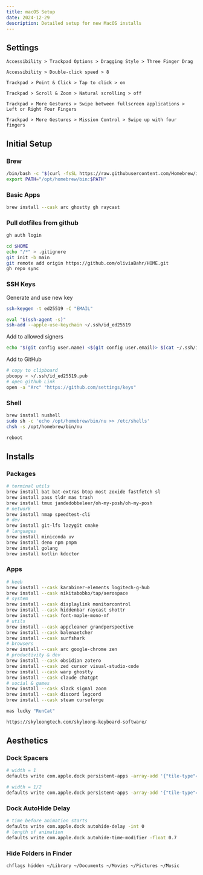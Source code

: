 ```yaml
---
title: macOS Setup
date: 2024-12-29
description: Detailed setup for new MacOS installs
---
```



## Settings

`Accessibility > Trackpad Options > Dragging Style > Three Finger Drag`

`Accessibility > Double-click speed > 8`

`Trackpad > Point & Click > Tap to click > on`

`Trackpad > Scroll & Zoom > Natural scrolling > off`

`Trackpad > More Gestures > Swipe between fullscreen applications > Left or Right Four Fingers`

`Trackpad > More Gestures > Mission Control > Swipe up with four fingers`



## Initial Setup

### Brew
```bash
/bin/bash -c "$(curl -fsSL https://raw.githubusercontent.com/Homebrew/install/HEAD/install.sh)"
export PATH="/opt/homebrew/bin:$PATH"
```

### Basic Apps
```bash
brew install --cask arc ghostty gh raycast
```

### Pull dotfiles from github
```bash
gh auth login
```
```bash
cd $HOME
echo "/*" > .gitignore
git init -b main
git remote add origin https://github.com/oliviaBahr/HOME.git
gh repo sync
```

### SSH Keys

Generate and use new key
```bash
ssh-keygen -t ed25519 -C "EMAIL"
```
```bash
eval "$(ssh-agent -s)"
ssh-add --apple-use-keychain ~/.ssh/id_ed25519
```

Add to allowed signers
```bash
echo "$(git config user.name) <$(git config user.email)> $(cat ~/.ssh/id_ed25519.pub)" >> ~/.config/git/allowed_signers
```

Add to GitHub
```bash
# copy to clipboard
pbcopy < ~/.ssh/id_ed25519.pub
# open github Link
open -a "Arc" "https://github.com/settings/keys"
```

### Shell
```bash
brew install nushell
sudo sh -c 'echo /opt/homebrew/bin/nu >> /etc/shells'
chsh -s /opt/homebrew/bin/nu
```
```bash
reboot
```


## Installs

### Packages
```bash
# terminal utils
brew install bat bat-extras btop most zoxide fastfetch sl
brew install pass tldr mas trash
brew install tmux jandedobbeleer/oh-my-posh/oh-my-posh
# network
brew install nmap speedtest-cli
# dev
brew install git-lfs lazygit cmake
# languages
brew install miniconda uv
brew install deno npm pnpm
brew install golang
brew install kotlin kdoctor
```

### Apps


```bash
# keeb
brew install --cask karabiner-elements logitech-g-hub
brew install --cask nikitabobko/tap/aerospace
# system
brew install --cask displaylink monitorcontrol
brew install --cask hiddenbar raycast shottr
brew install --cask font-maple-mono-nf
# utils
brew install --cask appcleaner grandperspective
brew install --cask balenaetcher
brew install --cask surfshark
# browsers
brew install --cask arc google-chrome zen
# productivity & dev
brew install --cask obsidian zotero
brew install --cask zed cursor visual-studio-code
brew install --cask warp ghostty
brew install --cask claude chatgpt
# social & games
brew install --cask slack signal zoom
brew install --cask discord legcord
brew install --cask steam curseforge
```

```bash
mas lucky "RunCat"
```
```bash
https://skyloongtech.com/skyloong-keyboard-software/
```


## Aesthetics

### Dock Spacers

```bash
# width = 1
defaults write com.apple.dock persistent-apps -array-add '{"tile-type"="spacer-tile";}';
```

```bash
# width = 1/2
defaults write com.apple.dock persistent-apps -array-add '{"tile-type"="small-spacer-tile";}';
```

### Dock AutoHide Delay

```bash
# time before animation starts
defaults write com.apple.dock autohide-delay -int 0
# length of animation
defaults write com.apple.dock autohide-time-modifier -float 0.7
```

### Hide Folders in Finder
```bash
chflags hidden ~/Library ~/Documents ~/Movies ~/Pictures ~/Music
```
